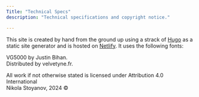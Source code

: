 ```yaml
---
Title: "Technical Specs"
description: "Technical specifications and copyright notice."

---
```


This site is created by hand from the ground up using a strack of [Hugo](https://gohugo.io/) as a static site generator and is hosted on [Netlify](https://www.netlify.com/). It uses the following fonts:

VG5000 by Justin Bihan. <br>
Distributed by velvetyne.fr.

All work if not otherwise stated is licensed under Attribution 4.0 International <br>
Nikola Stoyanov, 2024 ©